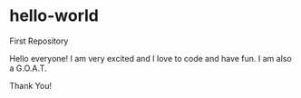 # hello-world
First Repository



Hello everyone!
I am very excited and I love to code and have fun. I am also a G.O.A.T.

Thank You!
